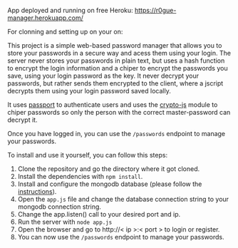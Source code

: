 App deployed and running on free Heroku:
https://r0gue-manager.herokuapp.com/


For clonning and setting up on your on:

This project is a simple web-based password manager that allows you to store your passwords in a secure way and acess them using your login.
The server never stores your passwords in plain text, but uses a hash function to encrypt the login information and a chiper to encrypt the passwords you save, using your login password as the key. It never decrypt your passwords, but rather sends them encrypted to the client, where a jscript decrypts them using your login password saved locally.

It uses [passport](https://www.passportjs.org/) to authenticate users and uses the [crypto-js](https://www.npmjs.com/package/crypto-js) module to chiper passwords so only the person with the correct master-password can decrypt it.

Once you have logged in, you can use the `/passwords` endpoint to manage your passwords.

To install and use it yourself, you can follow this steps:

1. Clone the repository and go the directory where it got cloned.
2. Install the dependencies with `npm install`.
3. Install and configure the mongodb database (please follow the [instructions](https://docs.mongodb.com/manual/tutorial/install-mongodb-on-ubuntu/)).
4. Open the `app.js` file and change the database connection string to your mongodb connection string.
5. Change the app.listen() call to your desired port and ip.
6. Run the server with `node app.js`
7. Open the browser and go to http://< ip >:< port > to login or register.
8. You can now use the `/passwords` endpoint to manage your passwords.


